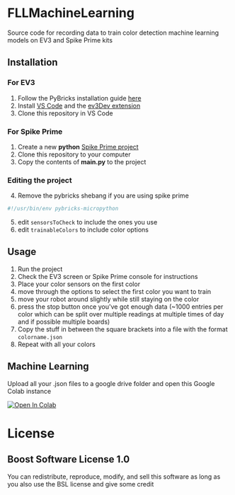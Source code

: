 # FLLMachineLearning
Source code for recording data to train color detection machine learning models on EV3 and Spike Prime kits

## Installation
### For EV3
1. Follow the PyBricks installation guide [here](https://pybricks.com/ev3-micropython/startinstall.html)
2. Install [VS Code](https://code.visualstudio.com/) and the [ev3Dev extension](https://marketplace.visualstudio.com/items?itemName=ev3dev.ev3dev-browser)
3. Clone this repository in VS Code

### For Spike Prime
1. Create a new **python** [Spike Prime project](https://spike.legoeducation.com/prime/lobby)
2. Clone this repository to your computer
3. Copy the contents of **main.py** to the project

### Editing the project
4. Remove the pybricks shebang if you are using spike prime
```python
#!/usr/bin/env pybricks-micropython
```
5. edit ```sensorsToCheck``` to include the ones you use
6. edit ```trainableColors``` to include color options 
## Usage
1. Run the project
2. Check the EV3 screen or Spike Prime console for instructions
3. Place your color sensors on the first color
3. move through the options to select the first color you want to train
4. move your robot around slightly while still staying on the color
5. press the stop button once you've got enough data (~1000 entries per color which can be split over multiple readings at multiple times of day and if possible multiple boards)
6. Copy the stuff in between the square brackets into a file with the format ```colorname.json```
7. Repeat with all your colors
## Machine Learning
Upload all your .json files to a google drive folder and open this Google Colab instance
<br>

[![Open In Colab](https://colab.research.google.com/assets/colab-badge.svg)](https://colab.research.google.com/drive/15q6PGZ2Rg7jCcNPHDlSWeMEhlLRr61Yb?usp=sharing)


# License 
## **Boost Software License 1.0**
You can redistribute, reproduce, modify, and sell this software as long as you also use the BSL license and give some credit